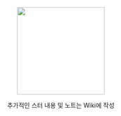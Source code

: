 



<div align="middle">
<img src="https://octodex.github.com/images/dunetocat.png" width="200">
<p>추가적인 스터 내용 및 노트는 Wiki에 작성</p>
</div>
